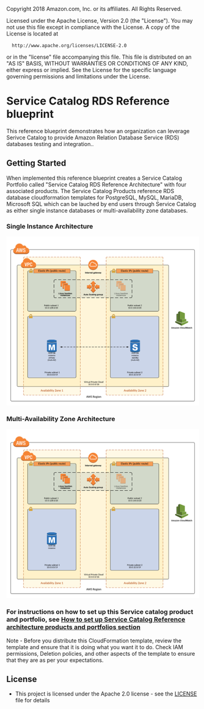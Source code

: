 Copyright 2018 Amazon.com, Inc. or its affiliates. All Rights Reserved.
  
  Licensed under the Apache License, Version 2.0 (the "License").
  You may not use this file except in compliance with the License.
  A copy of the License is located at
  
      http://www.apache.org/licenses/LICENSE-2.0
  
  or in the "license" file accompanying this file. This file is distributed 
  on an "AS IS" BASIS, WITHOUT WARRANTIES OR CONDITIONS OF ANY KIND, either 
  express or implied. See the License for the specific language governing 
  permissions and limitations under the License.


# Service Catalog RDS Reference blueprint

This reference blueprint demonstrates how an organization can leverage Serivce Catalog to provide Amazon Relation Database Service (RDS) databases testing and integration..  

## Getting Started

When implemented this reference blueprint creates a Service Catalog Portfolio called "Service Catalog RDS Reference Architecture" with four associated products.  The Service Catalog Products reference RDS database cloudformation templates for PostgreSQL, MySQL, MariaDB, Microsoft SQL which can be lauched by end users through Service Catalog as either single instance databases or multi-availability zone databases.

### Single Instance Architecture

![sc-rds-ra-architecture-single-instance.png](sc-rds-ra-architecture-multi-az.png)


### Multi-Availability Zone Architecture

![sc-rds-ra-architecture-multi-az.png](sc-rds-ra-architecture-single-instance.png)

### For instructions on how to set up this Service catalog product and portfolio, see [How to set up Service Catalog Reference architecture products and portfolios section](https://github.com/aws-samples/aws-service-catalog-reference-architectures)


Note - Before you distribute this CloudFormation template, review the template and ensure that it is doing what you want it to do. Check IAM permissions, Deletion policies, and other aspects of the template to ensure that they are as per your expectations.


## License

* This project is licensed under the Apache 2.0 license - see the [LICENSE](LICENSE) file for details

 
